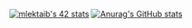 [![mlektaib's 42 stats](https://badge.mediaplus.ma/greenbinary/mlektaib)](https://github.com/oakoudad/badge42)
[![Anurag's GitHub stats](https://github-readme-stats.vercel.app/api?username=SnooZeMA)](https://github.com/anuraghazra/github-readme-stats)
